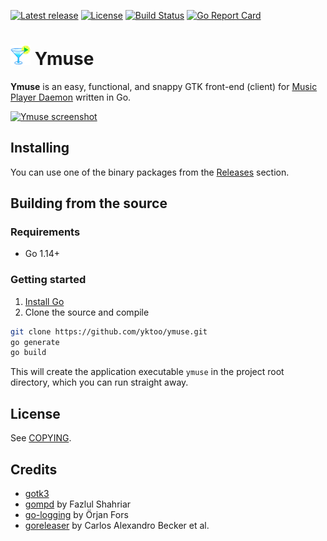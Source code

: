 [![Latest release](https://img.shields.io/github/v/release/yktoo/ymuse.svg)](https://github.com/yktoo/ymuse/releases/latest)
[![License](https://img.shields.io/github/license/yktoo/ymuse.svg)](COPYING)
[![Build Status](https://travis-ci.org/yktoo/ymuse.svg?branch=master)](https://travis-ci.org/yktoo/ymuse)
[![Go Report Card](https://goreportcard.com/badge/github.com/yktoo/ymuse)](https://goreportcard.com/report/github.com/yktoo/ymuse)

# ![Ymuse icon](resources/icons/hicolor/32x32/apps/ymuse.png) Ymuse

**Ymuse** is an easy, functional, and snappy GTK front-end (client) for [Music Player Daemon](https://www.musicpd.org/) written in Go.

[![Ymuse screenshot](https://res.cloudinary.com/yktoo/image/upload/blog/mkosprfb6pxouv8sta3b.png)](https://res.cloudinary.com/yktoo/image/upload/blog/mkosprfb6pxouv8sta3b.png)

## Installing

You can use one of the binary packages from the [Releases](https://github.com/yktoo/ymuse/releases) section.

## Building from the source

### Requirements

* Go 1.14+

### Getting started

1. [Install Go](https://golang.org/doc/install)
2. Clone the source and compile
```bash
git clone https://github.com/yktoo/ymuse.git
go generate
go build
```

This will create the application executable `ymuse` in the project root directory, which you can run straight away.

## License

See [COPYING](COPYING).

## Credits

* [gotk3](https://github.com/gotk3/gotk3)
* [gompd](https://github.com/fhs/gompd) by Fazlul Shahriar
* [go-logging](https://github.com/op/go-logging) by Örjan Fors
* [goreleaser](https://goreleaser.com/) by Carlos Alexandro Becker et al.

